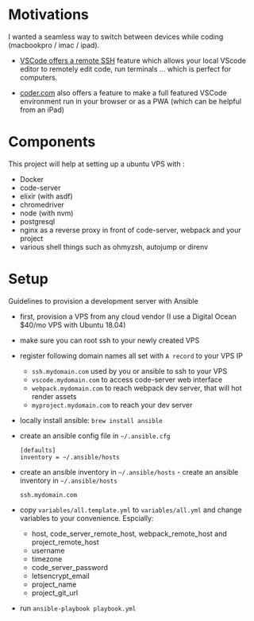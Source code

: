# Motivations

I wanted a seamless way to switch between devices while coding (macbookpro / imac / ipad).

- [VSCode offers a remote SSH](https://code.visualstudio.com/docs/remote/ssh) feature which allows your local VScode editor to remotely edit code, run terminals ... which is perfect
for computers.

- [coder.com](http://coder.com) also offers a feature to make a full featured VSCode environment run in your browser or as a PWA (which can be helpful from an iPad)

# Components

This project will help at setting up a ubuntu VPS with :
- Docker
- code-server
- elixir (with asdf)
- chromedriver
- node (with nvm)
- postgresql
- nginx as a reverse proxy in front of code-server, webpack and your project
- various shell things such as ohmyzsh, autojump or direnv

# Setup

Guidelines to provision a development server with Ansible

- first, provision a VPS from any cloud vendor (I use a Digital Ocean $40/mo VPS with Ubuntu 18.04)

- make sure you can root ssh to your newly created VPS

- register following domain names all set with `A record` to your VPS IP
  - `ssh.mydomain.com` used by you or ansible to ssh to your VPS
  - `vscode.mydomain.com` to access code-server web interface
  - `webpack.mydomain.com` to reach webpack dev server, that will hot render assets
  - `myproject.mydomain.com` to reach your dev server

- locally install ansible: `brew install ansible`

- create an ansible config file in `~/.ansible.cfg`
  ```
  [defaults]
  inventory = ~/.ansible/hosts
  ```

- create an ansible inventory in `~/.ansible/hosts`	- create an ansible inventory in `~/.ansible/hosts`
  ```
  ssh.mydomain.com
  ```

- copy `variables/all.template.yml` to `variables/all.yml` and change variables to your convenience. Espcially:
  - host, code_server_remote_host, webpack_remote_host and project_remote_host
  - username
  - timezone
  - code_server_password
  - letsencrypt_email
  - project_name
  - project_git_url

- run `ansible-playbook playbook.yml`
